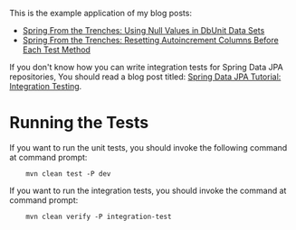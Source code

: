 This is the example application of my blog posts:

* [Spring From the Trenches: Using Null Values in DbUnit Data Sets](http://www.petrikainulainen.net/programming/spring-framework/spring-from-the-trenches-using-null-values-in-dbunit-datasets/)
* [Spring From the Trenches: Resetting Autoincrement Columns Before Each Test Method](http://www.petrikainulainen.net/programming/spring-framework/spring-from-the-trenches-resetting-auto-increment-columns-before-each-test-method/)

If you don't know how you can write integration tests for Spring Data JPA repositories, 
You should read a blog post titled: [Spring Data JPA Tutorial: Integration Testing](http://www.petrikainulainen.net/programming/spring-framework/spring-data-jpa-tutorial-integration-testing/).

Running the Tests
=================

If you want to run the unit tests, you should invoke the following command at command prompt:

        mvn clean test -P dev
        
If you want to run the integration tests, you should invoke the command at command prompt:
        
        mvn clean verify -P integration-test



